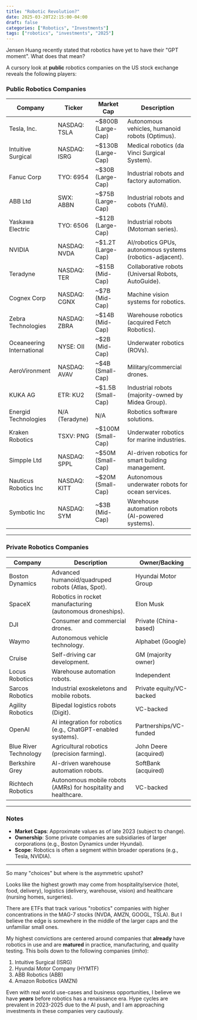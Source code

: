 ```yaml
---
title: "Robotic Revolution?"
date: 2025-03-20T22:15:00-04:00
draft: false
categories: ["Robotics", "Investments"]
tags: ["robotics", "investments", "2025"]
---
```


Jensen Huang recently stated that robotics have yet to have their "GPT moment". What does that mean? 

A cursory look at **public** robotics companies on the US stock exchange reveals the following players: 

### **Public Robotics Companies**  

| **Company**               | **Ticker**        | **Market Cap**       | **Description**                                                                 |
|---------------------------|-------------------|----------------------|---------------------------------------------------------------------------------|
| Tesla, Inc.               | NASDAQ: TSLA      | ~$800B (Large-Cap)   | Autonomous vehicles, humanoid robots (Optimus).                                 |
| Intuitive Surgical        | NASDAQ: ISRG      | ~$130B (Large-Cap)   | Medical robotics (da Vinci Surgical System).                                    |
| Fanuc Corp                | TYO: 6954         | ~$30B (Large-Cap)    | Industrial robots and factory automation.                                       |
| ABB Ltd                   | SWX: ABBN         | ~$75B (Large-Cap)    | Industrial robots and cobots (YuMi).                                            |
| Yaskawa Electric          | TYO: 6506         | ~$12B (Large-Cap)    | Industrial robots (Motoman series).                                             |
| NVIDIA                    | NASDAQ: NVDA      | ~$1.2T (Large-Cap)   | AI/robotics GPUs, autonomous systems (robotics-adjacent).                       |
| Teradyne                  | NASDAQ: TER       | ~$15B (Mid-Cap)      | Collaborative robots (Universal Robots, AutoGuide).                             |
| Cognex Corp               | NASDAQ: CGNX      | ~$7B (Mid-Cap)       | Machine vision systems for robotics.                                            |
| Zebra Technologies         | NASDAQ: ZBRA      | ~$14B (Mid-Cap)      | Warehouse robotics (acquired Fetch Robotics).                                   |
| Oceaneering International | NYSE: OII         | ~$2B (Mid-Cap)       | Underwater robotics (ROVs).                                                     |
| AeroVironment             | NASDAQ: AVAV      | ~$4B (Small-Cap)     | Military/commercial drones.                                                     |
| KUKA AG                   | ETR: KU2          | ~$1.5B (Small-Cap)   | Industrial robots (majority-owned by Midea Group).                              |
| Energid Technologies      | N/A (Teradyne)    | N/A                  | Robotics software solutions.                                                    |
| Kraken Robotics           | TSXV: PNG         | ~$100M (Small-Cap)   | Underwater robotics for marine industries.                                      |
| Simpple Ltd               | NASDAQ: SPPL      | ~$50M (Small-Cap)    | AI-driven robotics for smart building management.                               |
| Nauticus Robotics Inc     | NASDAQ: KITT      | ~$20M (Small-Cap)    | Autonomous underwater robots for ocean services.                                |
| Symbotic Inc              | NASDAQ: SYM       | ~$3B (Mid-Cap)       | Warehouse automation robots (AI-powered systems).                               |

---

### **Private Robotics Companies**  

| **Company**               | **Description**                                                                 | **Owner/Backing**          |
|---------------------------|---------------------------------------------------------------------------------|----------------------------|
| Boston Dynamics           | Advanced humanoid/quadruped robots (Atlas, Spot).                               | Hyundai Motor Group        |
| SpaceX                    | Robotics in rocket manufacturing (autonomous droneships).                       | Elon Musk                   |
| DJI                       | Consumer and commercial drones.                                                 | Private (China-based)       |
| Waymo                     | Autonomous vehicle technology.                                                  | Alphabet (Google)           |
| Cruise                    | Self-driving car development.                                                   | GM (majority owner)         |
| Locus Robotics            | Warehouse automation robots.                                                    | Independent                 |
| Sarcos Robotics           | Industrial exoskeletons and mobile robots.                                      | Private equity/VC-backed    |
| Agility Robotics          | Bipedal logistics robots (Digit).                                               | VC-backed                   |
| OpenAI                    | AI integration for robotics (e.g., ChatGPT-enabled systems).                    | Partnerships/VC-funded      |
| Blue River Technology     | Agricultural robotics (precision farming).                                      | John Deere (acquired)       |
| Berkshire Grey            | AI-driven warehouse automation robots.                                          | SoftBank (acquired)         |
| Richtech Robotics         | Autonomous mobile robots (AMRs) for hospitality and healthcare.                 | VC-backed                   |

---

### **Notes**  
- **Market Caps**: Approximate values as of late 2023 (subject to change).  
- **Ownership**: Some private companies are subsidiaries of larger corporations (e.g., Boston Dynamics under Hyundai).  
- **Scope**: Robotics is often a segment within broader operations (e.g., Tesla, NVIDIA).  

---

So many "choices" but where is the asymmetric upshot? 

Looks like the highest growth may come from hospitality/service (hotel, food, delivery), logistics (delivery, warehouse, vision) and healthcare (nursing homes, surgeries).

There are ETFs that track various "robotics" companies with higher concentrations in the MAG-7 stocks (NVDA, AMZN, GOOGL, TSLA). But I believe the edge is somewhere in the middle of the larger caps and the unfamiliar small ones. 

My highest convictions are centered around companies that **already** have robotics in use and are **matured** in practice, manufacturing, and quality testing. This boils down to the following companies (_imho_): 

1. Intuitive Surgical (ISRG)
2. Hyundai Motor Company (HYMTF)
3. ABB Robotics (ABB)
4. Amazon Robotics (AMZN)

Even with real world use-cases and business opportunities, I believe we have _**years**_ before robotics has a renaissance era. Hype cycles are prevalent in 2023-2025 due to the AI push, and I am approaching investments in these companies very cautiously.